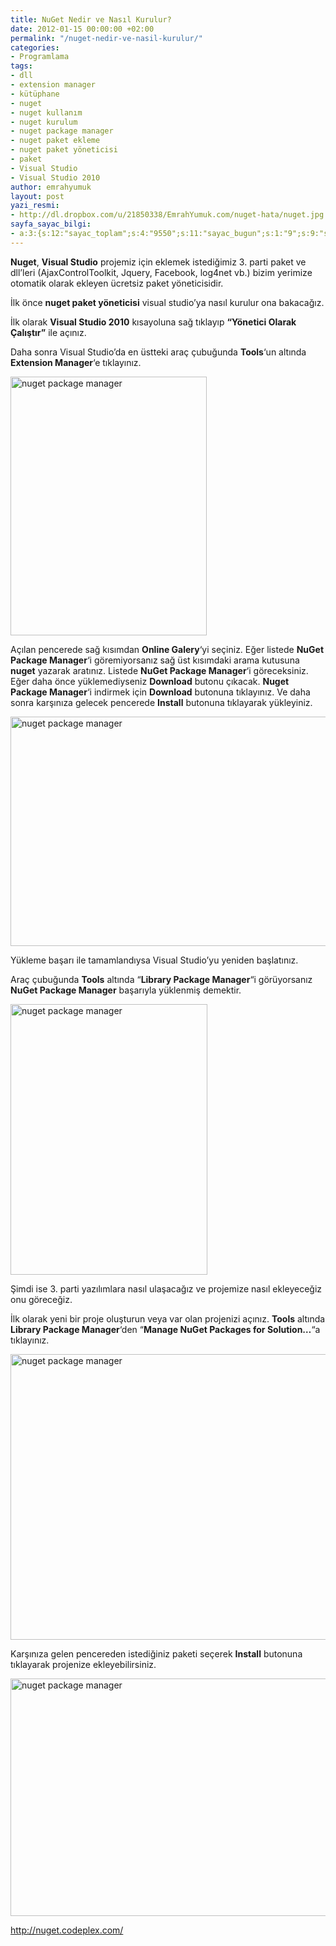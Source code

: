 ```yaml
---
title: NuGet Nedir ve Nasıl Kurulur?
date: 2012-01-15 00:00:00 +02:00
permalink: "/nuget-nedir-ve-nasil-kurulur/"
categories:
- Programlama
tags:
- dll
- extension manager
- kütüphane
- nuget
- nuget kullanım
- nuget kurulum
- nuget package manager
- nuget paket ekleme
- nuget paket yöneticisi
- paket
- Visual Studio
- Visual Studio 2010
author: emrahyumuk
layout: post
yazi_resmi:
- http://dl.dropbox.com/u/21850338/EmrahYumuk.com/nuget-hata/nuget.jpg
sayfa_sayac_bilgi:
- a:3:{s:12:"sayac_toplam";s:4:"9550";s:11:"sayac_bugun";s:1:"9";s:9:"son_okuma";s:10:"1364922307";}
---
```


**Nuget**, **Visual Studio** projemiz için eklemek istediğimiz 3. parti paket ve dll&#8217;leri (AjaxControlToolkit, Jquery, Facebook, log4net vb.) bizim yerimize otomatik olarak ekleyen ücretsiz paket yöneticisidir.

İlk önce **nuget paket yöneticisi** visual studio&#8217;ya nasıl kurulur ona bakacağız.

İlk olarak **Visual Studio 2010** kısayoluna sağ tıklayıp **&#8220;Yönetici Olarak Çalıştır&#8221;** ile açınız.

Daha sonra Visual Studio&#8217;da en üstteki araç çubuğunda **Tools**&#8216;un altında **Extension Manager**&#8216;e tıklayınız.

<!--more-->

<img class="alignnone" title="nuget kurulum" src="http://dl.dropbox.com/u/21850338/EmrahYumuk.com/nuget-kurulum/01.jpg" alt="nuget package manager" width="314" height="414" />

Açılan pencerede sağ kısımdan **Online Galery**&#8216;yi seçiniz. Eğer listede **NuGet Package Manager**&#8216;i göremiyorsanız sağ üst kısımdaki arama kutusuna **nuget** yazarak aratınız. Listede **NuGet Package Manager**&#8216;i göreceksiniz. Eğer daha önce yüklemediyseniz **Download** butonu çıkacak. **Nuget Package Manager**&#8216;i indirmek için **Download** butonuna tıklayınız. Ve daha sonra karşınıza gelecek pencerede **Install** butonuna tıklayarak yükleyiniz.

<img class="alignnone" title="nuget kurulum" src="http://dl.dropbox.com/u/21850338/EmrahYumuk.com/nuget-kurulum/02.jpg" alt="nuget package manager" width="602" height="367" />

Yükleme başarı ile tamamlandıysa Visual Studio&#8217;yu yeniden başlatınız.

Araç çubuğunda **Tools** altında &#8220;**Library Package Manager**&#8220;i görüyorsanız **NuGet Package Manager** başarıyla yüklenmiş demektir.

<img class="alignnone" title="nuget kurulum" src="http://dl.dropbox.com/u/21850338/EmrahYumuk.com/nuget-kurulum/03.jpg" alt="nuget package manager" width="315" height="433" />

Şimdi ise 3. parti yazılımlara nasıl ulaşacağız ve projemize nasıl ekleyeceğiz onu göreceğiz.

İlk olarak yeni bir proje oluşturun veya var olan projenizi açınız. **Tools** altında **Library Package Manager**&#8216;den &#8220;**Manage NuGet Packages for Solution&#8230;**&#8220;a tıklayınız.

<img class="alignnone" title="nuget kurulum" src="http://dl.dropbox.com/u/21850338/EmrahYumuk.com/nuget-kurulum/04.jpg" alt="nuget package manager" width="587" height="457" />

Karşınıza gelen pencereden istediğiniz paketi seçerek **Install** butonuna tıklayarak projenize ekleyebilirsiniz.

<img class="alignnone" title="nuget kurulum" src="http://dl.dropbox.com/u/21850338/EmrahYumuk.com/nuget-kurulum/05.jpg" alt="nuget package manager" width="569" height="380" />

<a href="http://nuget.codeplex.com/" target="_blank">http://nuget.codeplex.com/</a>